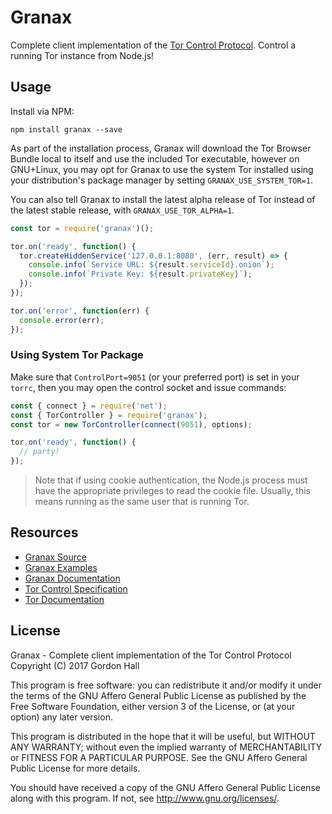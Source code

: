 Granax
======

Complete client implementation of the [Tor Control Protocol](https://gitweb.torproject.org/torspec.git/plain/control-spec.txt). 
Control a running Tor instance from Node.js!

Usage
-----

Install via NPM:

```
npm install granax --save
```

As part of the installation process, Granax will download the Tor Browser 
Bundle local to itself and use the included Tor executable, however on 
GNU+Linux, you may opt for Granax to use the system Tor installed using your 
distribution's package manager by setting `GRANAX_USE_SYSTEM_TOR=1`. 

You can also tell Granax to install the latest alpha release of Tor instead of 
the latest stable release, with `GRANAX_USE_TOR_ALPHA=1`.

```js
const tor = require('granax')();

tor.on('ready', function() {
  tor.createHiddenService('127.0.0.1:8080', (err, result) => {
    console.info(`Service URL: ${result.serviceId}.onion`);
    console.info(`Private Key: ${result.privateKey}`);
  });
});

tor.on('error', function(err) {
  console.error(err);
});
```

### Using System Tor Package

Make sure that `ControlPort=9051` (or your preferred port) is set in your 
`torrc`, then you may open the control socket and issue commands:

```js
const { connect } = require('net');
const { TorController } = require('granax');
const tor = new TorController(connect(9051), options);

tor.on('ready', function() {
  // party!
});
```

> Note that if using cookie authentication, the Node.js process must have the 
> appropriate privileges to read the cookie file. Usually, this means running 
> as the same user that is running Tor.

Resources
---------

* [Granax Source](https://gitlab.com/allcomputersarebroken/granax)
* [Granax Examples](https://gitlab.com/allcomputersarebroken/granax/tree/master/examples)
* [Granax Documentation](https://allcomputersarebroken.gitlab.io/granax)
* [Tor Control Specification](https://gitweb.torproject.org/torspec.git/plain/control-spec.txt)
* [Tor Documentation](https://www.torproject.org/docs/documentation.html.en)

License
-------

Granax - Complete client implementation of the Tor Control Protocol  
Copyright (C) 2017 Gordon Hall

This program is free software: you can redistribute it and/or modify
it under the terms of the GNU Affero General Public License as published
by the Free Software Foundation, either version 3 of the License, or
(at your option) any later version.

This program is distributed in the hope that it will be useful,
but WITHOUT ANY WARRANTY; without even the implied warranty of
MERCHANTABILITY or FITNESS FOR A PARTICULAR PURPOSE.  See the
GNU Affero General Public License for more details.

You should have received a copy of the GNU Affero General Public License
along with this program.  If not, see <http://www.gnu.org/licenses/>.



